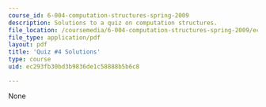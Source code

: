 ```yaml
---
course_id: 6-004-computation-structures-spring-2009
description: Solutions to a quiz on computation structures.
file_location: /coursemedia/6-004-computation-structures-spring-2009/ec293fb30bd3b9836de1c58888b5b6c8_MIT6_004s09_quiz04_sol.pdf
file_type: application/pdf
layout: pdf
title: 'Quiz #4 Solutions'
type: course
uid: ec293fb30bd3b9836de1c58888b5b6c8

---
```

None